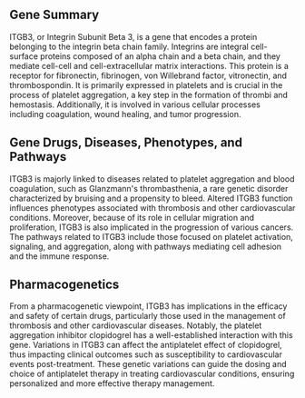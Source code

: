 ## Gene Summary
ITGB3, or Integrin Subunit Beta 3, is a gene that encodes a protein belonging to the integrin beta chain family. Integrins are integral cell-surface proteins composed of an alpha chain and a beta chain, and they mediate cell-cell and cell-extracellular matrix interactions. This protein is a receptor for fibronectin, fibrinogen, von Willebrand factor, vitronectin, and thrombospondin. It is primarily expressed in platelets and is crucial in the process of platelet aggregation, a key step in the formation of thrombi and hemostasis. Additionally, it is involved in various cellular processes including coagulation, wound healing, and tumor progression.

## Gene Drugs, Diseases, Phenotypes, and Pathways
ITGB3 is majorly linked to diseases related to platelet aggregation and blood coagulation, such as Glanzmann's thrombasthenia, a rare genetic disorder characterized by bruising and a propensity to bleed. Altered ITGB3 function influences phenotypes associated with thrombosis and other cardiovascular conditions. Moreover, because of its role in cellular migration and proliferation, ITGB3 is also implicated in the progression of various cancers. The pathways related to ITGB3 include those focused on platelet activation, signaling, and aggregation, along with pathways mediating cell adhesion and the immune response. 

## Pharmacogenetics
From a pharmacogenetic viewpoint, ITGB3 has implications in the efficacy and safety of certain drugs, particularly those used in the management of thrombosis and other cardiovascular diseases. Notably, the platelet aggregation inhibitor clopidogrel has a well-established interaction with this gene. Variations in ITGB3 can affect the antiplatelet effect of clopidogrel, thus impacting clinical outcomes such as susceptibility to cardiovascular events post-treatment. These genetic variations can guide the dosing and choice of antiplatelet therapy in treating cardiovascular conditions, ensuring personalized and more effective therapy management.
